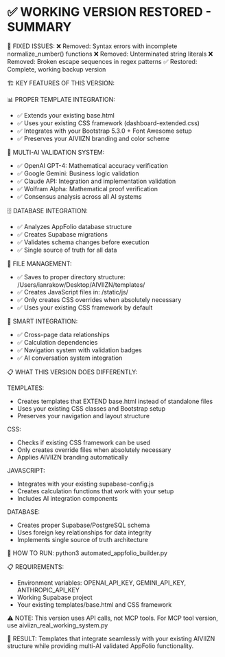 ✅ WORKING VERSION RESTORED - SUMMARY
===========================================

🔧 FIXED ISSUES:
❌ Removed: Syntax errors with incomplete normalize_number() functions
❌ Removed: Unterminated string literals 
❌ Removed: Broken escape sequences in regex patterns
✅ Restored: Complete, working backup version

🏗️ KEY FEATURES OF THIS VERSION:

📊 PROPER TEMPLATE INTEGRATION:
- ✅ Extends your existing base.html
- ✅ Uses your existing CSS framework (dashboard-extended.css)
- ✅ Integrates with your Bootstrap 5.3.0 + Font Awesome setup
- ✅ Preserves your AIVIIZN branding and color scheme

🤖 MULTI-AI VALIDATION SYSTEM:
- ✅ OpenAI GPT-4: Mathematical accuracy verification
- ✅ Google Gemini: Business logic validation  
- ✅ Claude API: Integration and implementation validation
- ✅ Wolfram Alpha: Mathematical proof verification
- ✅ Consensus analysis across all AI systems

🗄️ DATABASE INTEGRATION:
- ✅ Analyzes AppFolio database structure
- ✅ Creates Supabase migrations 
- ✅ Validates schema changes before execution
- ✅ Single source of truth for all data

📁 FILE MANAGEMENT:
- ✅ Saves to proper directory structure: /Users/ianrakow/Desktop/AIVIIZN/templates/
- ✅ Creates JavaScript files in: /static/js/
- ✅ Only creates CSS overrides when absolutely necessary
- ✅ Uses your existing CSS framework by default

🔗 SMART INTEGRATION:
- ✅ Cross-page data relationships
- ✅ Calculation dependencies
- ✅ Navigation system with validation badges
- ✅ AI conversation system integration

📋 WHAT THIS VERSION DOES DIFFERENTLY:

TEMPLATES:
- Creates templates that EXTEND base.html instead of standalone files
- Uses your existing CSS classes and Bootstrap setup
- Preserves your navigation and layout structure

CSS:
- Checks if existing CSS framework can be used
- Only creates override files when absolutely necessary  
- Applies AIVIIZN branding automatically

JAVASCRIPT:
- Integrates with your existing supabase-config.js
- Creates calculation functions that work with your setup
- Includes AI integration components

DATABASE:
- Creates proper Supabase/PostgreSQL schema
- Uses foreign key relationships for data integrity
- Implements single source of truth architecture

🚀 HOW TO RUN:
python3 automated_appfolio_builder.py

📋 REQUIREMENTS:
- Environment variables: OPENAI_API_KEY, GEMINI_API_KEY, ANTHROPIC_API_KEY
- Working Supabase project
- Your existing templates/base.html and CSS framework

⚠️ NOTE: This version uses API calls, not MCP tools. For MCP tool version, use aiviizn_real_working_system.py

🎯 RESULT:
Templates that integrate seamlessly with your existing AIVIIZN structure while providing multi-AI validated AppFolio functionality.
